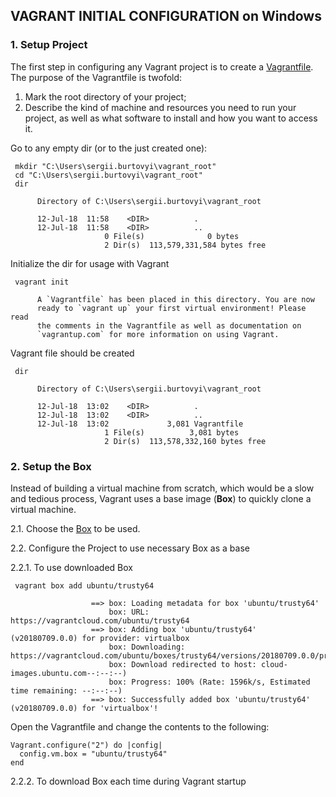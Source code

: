 ## VAGRANT INITIAL CONFIGURATION on Windows

### 1. Setup Project
The first step in configuring any Vagrant project is to create a [Vagrantfile](https://www.vagrantup.com/docs/vagrantfile/).
The purpose of the Vagrantfile is twofold:
1. Mark the root directory of your project;
2. Describe the kind of machine and resources you need to run your project, as well as what software to install and how you want to access it.

Go to any empty dir (or to the just created one):
```
 mkdir "C:\Users\sergii.burtovyi\vagrant_root"
 cd "C:\Users\sergii.burtovyi\vagrant_root"
 dir

      Directory of C:\Users\sergii.burtovyi\vagrant_root

      12-Jul-18  11:58    <DIR>          .
      12-Jul-18  11:58    <DIR>          ..
                     0 File(s)              0 bytes
                     2 Dir(s)  113,579,331,584 bytes free

```

Initialize the dir for usage with Vagrant
```
 vagrant init

      A `Vagrantfile` has been placed in this directory. You are now
      ready to `vagrant up` your first virtual environment! Please read
      the comments in the Vagrantfile as well as documentation on
      `vagrantup.com` for more information on using Vagrant.
```

Vagrant file should be created
```
 dir

      Directory of C:\Users\sergii.burtovyi\vagrant_root

      12-Jul-18  13:02    <DIR>          .
      12-Jul-18  13:02    <DIR>          ..
      12-Jul-18  13:02             3,081 Vagrantfile
                     1 File(s)          3,081 bytes
                     2 Dir(s)  113,578,332,160 bytes free
```


### 2. Setup the Box
Instead of building a virtual machine from scratch, which would be a slow and tedious process, Vagrant uses a base image (**Box**) to quickly clone a virtual machine.

2.1. Choose the [Box](https://app.vagrantup.com/boxes/search) to be used.

2.2. Configure the Project to use necessary Box as a base
     
   2.2.1. To use downloaded Box
     
     
```
 vagrant box add ubuntu/trusty64

                  ==> box: Loading metadata for box 'ubuntu/trusty64'
                      box: URL: https://vagrantcloud.com/ubuntu/trusty64
                  ==> box: Adding box 'ubuntu/trusty64' (v20180709.0.0) for provider: virtualbox
                      box: Downloading: https://vagrantcloud.com/ubuntu/boxes/trusty64/versions/20180709.0.0/providers/virtualbox.box
                      box: Download redirected to host: cloud-images.ubuntu.com--:--:--)
                      box: Progress: 100% (Rate: 1596k/s, Estimated time remaining: --:--:--)
                  ==> box: Successfully added box 'ubuntu/trusty64' (v20180709.0.0) for 'virtualbox'!
```
Open the Vagrantfile and change the contents to the following:
```
Vagrant.configure("2") do |config|
  config.vm.box = "ubuntu/trusty64"
end
```


   2.2.2. To download Box each time during Vagrant startup

